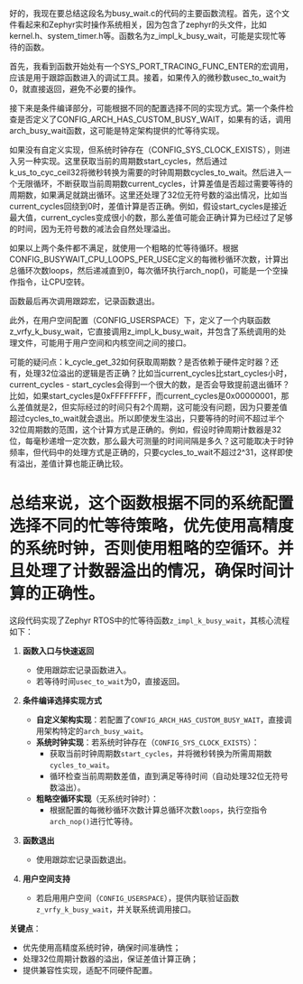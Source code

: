 好的，我现在要总结这段名为busy_wait.c的代码的主要函数流程。首先，这个文件看起来和Zephyr实时操作系统相关，因为包含了zephyr的头文件，比如kernel.h、system_timer.h等。函数名为z_impl_k_busy_wait，可能是实现忙等待的函数。

首先，我看到函数开始处有一个SYS_PORT_TRACING_FUNC_ENTER的宏调用，应该是用于跟踪函数进入的调试工具。接着，如果传入的微秒数usec_to_wait为0，就直接返回，避免不必要的操作。

接下来是条件编译部分，可能根据不同的配置选择不同的实现方式。第一个条件检查是否定义了CONFIG_ARCH_HAS_CUSTOM_BUSY_WAIT，如果有的话，调用arch_busy_wait函数，这可能是特定架构提供的忙等待实现。

如果没有自定义实现，但系统时钟存在（CONFIG_SYS_CLOCK_EXISTS），则进入另一种实现。这里获取当前的周期数start_cycles，然后通过k_us_to_cyc_ceil32将微秒转换为需要的时钟周期数cycles_to_wait。然后进入一个无限循环，不断获取当前周期数current_cycles，计算差值是否超过需要等待的周期数，如果满足就跳出循环。这里还处理了32位无符号数的溢出情况，比如当current_cycles回绕到0时，差值计算是否正确。例如，假设start_cycles是接近最大值，current_cycles变成很小的数，那么差值可能会正确计算为已经过了足够的时间，因为无符号数的减法会自然处理溢出。

如果以上两个条件都不满足，就使用一个粗略的忙等待循环。根据CONFIG_BUSYWAIT_CPU_LOOPS_PER_USEC定义的每微秒循环次数，计算出总循环次数loops，然后递减直到0，每次循环执行arch_nop()，可能是一个空操作指令，让CPU空转。

函数最后再次调用跟踪宏，记录函数退出。

此外，在用户空间配置（CONFIG_USERSPACE）下，定义了一个内联函数z_vrfy_k_busy_wait，它直接调用z_impl_k_busy_wait，并包含了系统调用的处理文件，可能用于用户空间和内核空间之间的接口。

可能的疑问点：k_cycle_get_32如何获取周期数？是否依赖于硬件定时器？还有，处理32位溢出的逻辑是否正确？比如当current_cycles比start_cycles小时，current_cycles - start_cycles会得到一个很大的数，是否会导致提前退出循环？比如，如果start_cycles是0xFFFFFFFF，而current_cycles是0x00000001，那么差值就是2，但实际经过的时间只有2个周期，这可能没有问题，因为只要差值超过cycles_to_wait就会退出。所以即使发生溢出，只要等待的时间不超过半个32位周期数的范围，这个计算方式是正确的。例如，假设时钟周期计数器是32位，每毫秒递增一定次数，那么最大可测量的时间间隔是多久？这可能取决于时钟频率，但代码中的处理方式是正确的，只要cycles_to_wait不超过2^31，这样即使有溢出，差值计算也能正确比较。

总结来说，这个函数根据不同的系统配置选择不同的忙等待策略，优先使用高精度的系统时钟，否则使用粗略的空循环。并且处理了计数器溢出的情况，确保时间计算的正确性。
================================================
这段代码实现了Zephyr RTOS中的忙等待函数`z_impl_k_busy_wait`，其核心流程如下：

1. **函数入口与快速返回**  
   - 使用跟踪宏记录函数进入。  
   - 若等待时间`usec_to_wait`为0，直接返回。

2. **条件编译选择实现方式**  
   - **自定义架构实现**：若配置了`CONFIG_ARCH_HAS_CUSTOM_BUSY_WAIT`，直接调用架构特定的`arch_busy_wait`。  
   - **系统时钟实现**：若系统时钟存在（`CONFIG_SYS_CLOCK_EXISTS`）：  
     - 获取当前时钟周期数`start_cycles`，并将微秒转换为所需周期数`cycles_to_wait`。  
     - 循环检查当前周期数差值，直到满足等待时间（自动处理32位无符号数溢出）。  
   - **粗略空循环实现**（无系统时钟时）：  
     - 根据配置的每微秒循环次数计算总循环次数`loops`，执行空指令`arch_nop()`进行忙等待。

3. **函数退出**  
   - 使用跟踪宏记录函数退出。

4. **用户空间支持**  
   - 若启用用户空间（`CONFIG_USERSPACE`），提供内联验证函数`z_vrfy_k_busy_wait`，并关联系统调用接口。

**关键点**：  
- 优先使用高精度系统时钟，确保时间准确性；  
- 处理32位周期计数器的溢出，保证差值计算正确；  
- 提供兼容性实现，适配不同硬件配置。